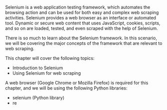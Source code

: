 Selenium is a web application testing framework, which automates the browsing action and can be used for both easy and complex web scraping activities. Selenium provides a web browser as an interface or automated tool. Dynamic or secure web content that uses JavaScript, cookies, scripts, and so on are loaded, tested, and even scraped with the help of Selenium.

There is so much to learn about the Selenium framework. In this scenario, we will be covering the major concepts of the framework that are relevant to web scraping.

This chapter will cover the following topics:

- Introduction to Selenium
- Using Selenium for web scraping


A web browser (Google Chrome or Mozilla Firefox) is required for this chapter, and we will be using the following Python libraries: 

- selenium (Python library)
- re